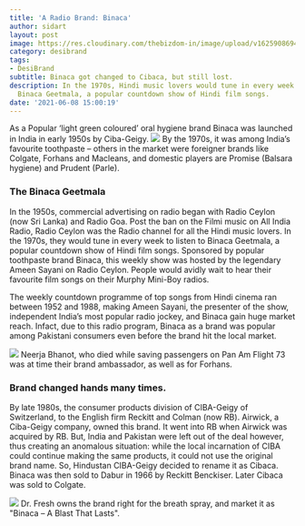 ```yaml
---
title: 'A Radio Brand: Binaca'
author: sidart
layout: post
image: https://res.cloudinary.com/thebizdom-in/image/upload/v1625908694/bina1_gsypvm.jpg
category: desibrand
tags:
- DesiBrand
subtitle: Binaca got changed to Cibaca, but still lost.
description: In the 1970s, Hindi music lovers would tune in every week to listen to
  Binaca Geetmala, a popular countdown show of Hindi film songs.
date: '2021-06-08 15:00:19'
---
```


As a Popular ‘light green coloured’ oral hygiene brand Binaca was launched in India in early 1950s by Ciba-Geigy. 
![](https://res.cloudinary.com/thebizdom-in/image/upload/v1625908694/bina_qhnqyi.jpg)
By the 1970s, it was among India’s favourite toothpaste – others in the market were foreigner brands like Colgate, Forhans and Macleans, and domestic players are Promise (Balsara hygiene) and Prudent (Parle).

### The Binaca Geetmala
In the 1950s, commercial advertising on radio began with Radio Ceylon (now Sri Lanka) and Radio Goa. Post the ban on the Filmi music on All India Radio, Radio Ceylon was the Radio channel for all the Hindi music lovers.
In the 1970s, they would tune in every week to listen to Binaca Geetmala, a popular countdown show of Hindi film songs. Sponsored by popular toothpaste brand Binaca, this weekly show was hosted by the legendary Ameen Sayani on Radio Ceylon. People would avidly wait to hear their favourite film songs on their Murphy Mini-Boy radios.

The weekly countdown programme of top songs from Hindi cinema ran between 1952 and 1988, making Ameen Sayani, the presenter of the show, independent India’s most popular radio jockey, and Binaca gain huge market reach. 
Infact, due to this radio program, Binaca as a brand was popular among Pakistani consumers even before the brand hit the local market. 
 
![](https://res.cloudinary.com/thebizdom-in/image/upload/v1625909232/Nirja-Bhanot-ad5_cvpopa.jpg)
Neerja Bhanot, who died while saving passengers on Pan Am Flight 73 was at time their brand ambassador, as well as for Forhans. 
 
### Brand changed hands many times. 
By late 1980s, the consumer products division of CIBA-Geigy of Switzerland, to the English firm Reckitt and Colman (now RB). Airwick, a Ciba-Geigy company, owned this brand. It went into RB when Airwick was acquired by RB. But, India and Pakistan were left out of the deal however, thus creating an anomalous situation: while the local incarnation of CIBA could continue making the same products, it could not use the original brand name. So, Hindustan CIBA-Geigy decided to rename it as Cibaca. 
Binaca was then sold to Dabur in 1966 by Reckitt Benckiser. Later Cibaca was sold to Colgate.

![](https://res.cloudinary.com/thebizdom-in/image/upload/v1625909035/bina_ktg2hr.jpg) 
Dr. Fresh owns the brand right for the breath spray, and market it as "Binaca – A Blast That Lasts".
